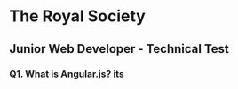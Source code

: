 
# The Royal Society

## Junior Web Developer - Technical Test

### Q1. What is Angular.js? its 
### 

### 